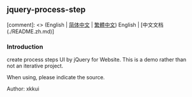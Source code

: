 ## jquery-process-step
[comment]: <> (English | [简体中文](./README.zh-Hans.md) | [繁體中文](./README.zh-Hant.md))
English | [中文文档(./README.zh.md)]

### Introduction
create process steps UI by jQuery for Website.
This is a demo rather than not an iterative project.

When using, please indicate the source.

Author: xkkui
